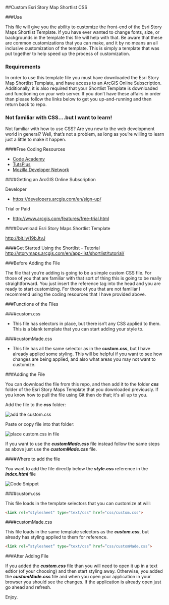 ##Custom Esri Story Map Shortlist CSS

###Use

This file will give you the ability to customize the front-end of the Esri Story Maps Shortlist Template.  If you have ever wanted to change fonts, size, or backgrounds in the template this file will help with that.  Be aware that these are common customizations that you can make, and it by no means an all inclusive customization of the template.  This is simply a template that was put together to help speed up the process of customization.

### Requirements

In order to use this template file you must have downloaded the Esri Story Map Shortlist Template, and have access to an ArcGIS Online Subscription.  Additionally, it is also required that your Shortlist Template is downloaded and functioning on your web server. If you don’t have these affairs in order than please follow the links below to get you up-and-running and then return back to repo.  

### Not familiar with CSS….but I want to learn!

Not familiar with how to use CSS?  Are you new to the web development world in general?  Well, that’s not a problem, as long as you’re willing to learn just a little to make it happen.  

####Free Coding Resources

+ [Code Academy](http://www.codecademy.com/tracks/web)
+ [TutsPlus]( http://webdesign.tutsplus.com/tutorials/the-best-way-to-learn-css--webdesign-11906)
+ [Mozilla Developer Network](https://developer.mozilla.org/en-US/learn/css)

####Getting an ArcGIS Online Subscription 

Developer
+ https://developers.arcgis.com/en/sign-up/

Trial or Paid
+ http://www.arcgis.com/features/free-trial.html
 
####Download Esri Story Maps Shortlist Template

http://bit.ly/19bJtvJ

####Get Started Using the Shortlist - Tutorial
http://storymaps.arcgis.com/en/app-list/shortlist/tutorial/


###Before Adding the File 

The file that you’re adding is going to be a simple custom CSS file.  For those of you that are familiar with that sort of thing this is going to be really straightforward.  You just insert the reference tag into the head and you are ready to start customizing.  For those of you that are not familiar I recommend using the coding resources that I have provided above.  

###Functions of the Files

####custom.css 
+ This file has selectors in place, but there isn’t any CSS applied to them.  This is a blank template that you can start adding your style to.


####customMade.css
+ This file has all the same selector as in the **custom.css**, but I have already applied some styling.  This will be helpful if you want to see how changes are being applied, and also what areas you may not want to customize.


###Adding the File

You can download the file from this repo, and then add it to the folder ***css*** folder of the Esri Story Maps Template that you downloaded previously.  If you know how to pull the file using Git then do that; it's all up to you.

Add the file to the ***css*** folder:

![add the custom.css](https://dl.dropboxusercontent.com/u/65537348/file_css.png)

Paste or copy file into that folder:

![place custom.css in file]( https://dl.dropboxusercontent.com/u/65537348/file_customecss.png)

If you want to use the ***customMade.css*** file instead follow the same steps as above just use the ***customMade.css*** file.

####Where to add the file

You want to add the file directly below the ***style.css*** reference in the ***index.html*** file

![Code Snippet](https://dl.dropboxusercontent.com/u/65537348/CodeSnippet.png)

####custom.css

This file loads in the template selectors that you can customize at will:

````html
<link rel="stylesheet" type="text/css" href="css/custom.css">
````

####customMade.css

This file loads in the same template selectors as the ***custom.css***, but already has styling applied to them for reference.

````html
<link rel=”stylesheet” type=”text/css” href=”css/customMade.css”>
````

###After Adding File

If you added the ***custom.css*** file than you will need to open it up in a text edtior (of your choosing) and then start styling away.  Otherwise, you added the ***customMade.css*** file and when you open your application in your browser you should see the changes.  If the application is already open just go ahead and refresh.

Enjoy.







